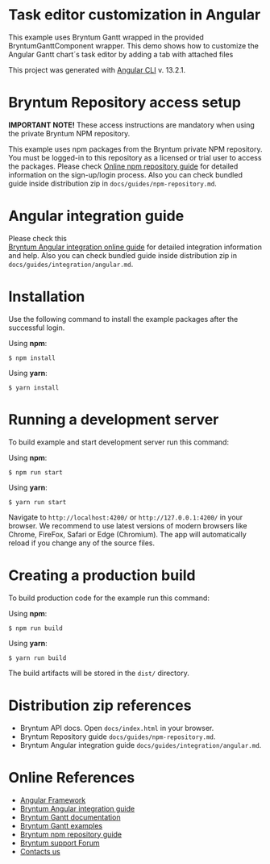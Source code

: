# Task editor customization in Angular

This example uses Bryntum Gantt wrapped in the provided BryntumGanttComponent wrapper.
This demo shows how to customize the Angular Gantt chart´s task editor by adding a tab with attached files

This project was generated with [Angular CLI](https://github.com/angular/angular-cli) v.
13.2.1.

# Bryntum Repository access setup

**IMPORTANT NOTE!** These access instructions are mandatory when using the private Bryntum NPM repository.

This example uses npm packages from the Bryntum private NPM repository. You must be logged-in to this repository as a
licensed or trial user to access the packages. Please
check [Online npm repository guide](https://bryntum.com/docs/gantt/guide/Gantt/npm-repository) for detailed information
on the sign-up/login process. Also you can check bundled guide inside distribution zip
in `docs/guides/npm-repository.md`.

# Angular integration guide

Please check this  
[Bryntum Angular integration online guide](https://bryntum.com/docs/gantt/guide/Gantt/integration/angular) for
detailed integration information and help. Also you can check bundled guide inside distribution zip
in `docs/guides/integration/angular.md`.

# Installation

Use the following command to install the example packages after the successful login.

Using **npm**:

```shell
$ npm install
```

Using **yarn**:

```shell
$ yarn install
```

# Running a development server

To build example and start development server run this command:

Using **npm**:

```shell
$ npm run start
```

Using **yarn**:

```shell
$ yarn run start
```

Navigate to `http://localhost:4200/` or `http://127.0.0.1:4200/` in your browser. We recommend to use latest versions of
modern browsers like Chrome, FireFox, Safari or Edge (Chromium). The app will automatically reload if you change any of
the source files.

# Creating a production build

To build production code for the example run this command:

Using **npm**:

```shell
$ npm run build
```

Using **yarn**:

```shell
$ yarn run build
```

The build artifacts will be stored in the `dist/` directory.

# Distribution zip references

* Bryntum API docs. Open `docs/index.html` in your browser.
* Bryntum Repository guide `docs/guides/npm-repository.md`.
* Bryntum Angular integration guide `docs/guides/integration/angular.md`.

# Online References

* [Angular Framework](https://angular.io)
* [Bryntum Angular integration guide](https://bryntum.com/docs/gantt/guide/Gantt/integration/angular)
* [Bryntum Gantt documentation](https://bryntum.com/docs/gantt/)
* [Bryntum Gantt examples](https://bryntum.com/examples/gantt/)
* [Bryntum npm repository guide](https://bryntum.com/docs/gantt/guide/Gantt/npm-repository)
* [Bryntum support Forum](https://bryntum.com/forum/)
* [Contacts us](https://bryntum.com/contact/)

